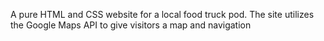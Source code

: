 A pure HTML and CSS website for a local food truck pod. The site utilizes the Google Maps API to give visitors a map and navigation
